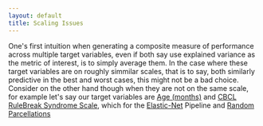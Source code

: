 ```yaml
---
layout: default
title: Scaling Issues
---
```


One's first intuition when generating a composite measure of performance across multiple target variables, even if both
say use explained variance as the metric of interest, is to simply average them. In the case where these target variables
are on roughly simmilar scales, that is to say, both similarly predictive in the best and worst cases, this might not be a bad
choice. Consider on the other hand though when they are not on the same scale, for example let's say our target variables are
[Age (months)](./target_variables#age-months) and [CBCL RuleBreak Syndrome Scale](./target_variables#cbcl-rulebreak-syndrome-scale),
which for the [Elastic-Net](./ml_pipelines#elastic-net) Pipeline and [Random Parcellations](./parcellations#random-parcellations)